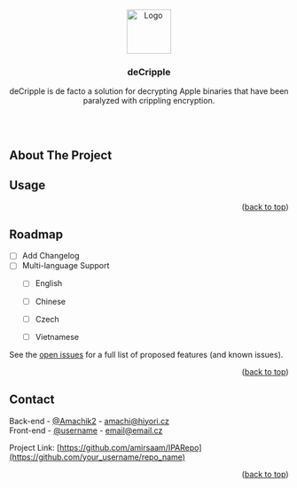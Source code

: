 <a name="readme-top"></a>


<!-- PROJECT LOGO -->
<br />
<div align="center">
  <a href="https://github.com/amirsaam/IPARepo">
    <img src="images/logo.png" alt="Logo" width="80" height="80">
  </a>

  <h3 align="center">deCripple</h3>

  <p align="center">
    deCripple is de facto a solution for decrypting Apple binaries that have been paralyzed with crippling encryption.
  </p>
</div>

<br>
<br>

<!-- ABOUT THE PROJECT -->
## About The Project




<!-- USAGE EXAMPLES -->
## Usage


<p align="right">(<a href="#readme-top">back to top</a>)</p>



<!-- ROADMAP -->
## Roadmap

- [ ] Add Changelog
- [ ] Multi-language Support
    - [ ] English
    - [ ] Chinese
    - [ ] Czech
    - [ ] Vietnamese
    

See the [open issues](https://github.com/amirsaam/IPARepo/issues) for a full list of proposed features (and known issues).

<p align="right">(<a href="#readme-top">back to top</a>)</p>


<!-- CONTACT -->
## Contact

Back-end - [@Amachik2](https://twitter.com/Amachik2) - amachi@hiyori.cz
<br>
Front-end - [@username](https://twitter.com/username) - email@email.cz

Project Link: [https://github.com/amirsaam/IPARepo](https://github.com/your_username/repo_name)

<p align="right">(<a href="#readme-top">back to top</a>)</p>


